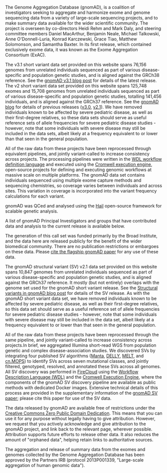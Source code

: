 The Genome Aggregation Database (gnomAD), is a coalition of investigators seeking to aggregate and harmonize exome and genome sequencing data from a variety of large-scale sequencing projects, and to make summary data available for the wider scientific community. The project is overseen by co-directors Heidi Rehm and Mark Daly, and steering committee members Daniel MacArthur, Benjamin Neale, Michael Talkowski, Anne O'Donnell-Luria, Konrad Karczewski, Grace Tiao, Matthew Solomonson, and Samantha Baxter. In its first release, which contained exclusively exome data, it was known as the Exome Aggregation Consortium (ExAC).

The v3.1 short variant data set provided on this website spans 76,156 genomes from unrelated individuals sequenced as part of various disease-specific and population genetic studies, and is aligned against the GRCh38 reference. See the [gnomAD v3.1 blog post](https://gnomad.broadinstitute.org/news/2020-10-gnomad-v3-1-new-content-methods-annotations-and-data-availability/) for details of the latest release. The v2 short variant data set provided on this website spans 125,748 exomes and 15,708 genomes from unrelated individuals sequenced as part of various disease-specific and population genetic studies, totalling 141,456 individuals, and is aligned against the GRCh37 reference. See the [gnomAD blog](https://gnomad.broadinstitute.org/news/) for details of previous releases ([v3.0](https://gnomad.broadinstitute.org/news/2019-10-gnomad-v3-0/), [v2.1](https://gnomad.broadinstitute.org/news/2018-10-gnomad-v2-1/)). We have removed individuals known to be affected by severe pediatric disease, as well as their first-degree relatives, so these data sets should serve as useful reference sets of allele frequencies for severe pediatric disease studies - however, note that some individuals with severe disease may still be included in the data sets, albeit likely at a frequency equivalent to or lower than that seen in the general population.

All of the raw data from these projects have been reprocessed through equivalent pipelines, and jointly variant-called to increase consistency across projects. The processing pipelines were written in the [WDL workflow definition language](https://software.broadinstitute.org/wdl/) and executed using the [Cromwell execution engine](https://github.com/broadinstitute/cromwell), open-source projects for defining and executing genomic workflows at massive scale on multiple platforms. The gnomAD data set contains individuals sequenced using multiple exome capture methods and sequencing chemistries, so coverage varies between individuals and across sites. This variation in coverage is incorporated into the variant frequency calculations for each variant.

gnomAD was QCed and analysed using the [Hail](https://hail.is/) open-source framework for scalable genetic analysis.

A list of gnomAD Principal Investigators and groups that have contributed data and analysis to the current release is available below.

The generation of this call set was funded primarily by the Broad Institute, and the data here are released publicly for the benefit of the wider biomedical community. There are no publication restrictions or embargoes on these data. Please [cite the flagship gnomAD paper](https://www.nature.com/articles/s41586-020-2308-7#citeas) for any use of these data.

The gnomAD structural variant (SV) v2.1 data set provided on this website spans 10,847 genomes from unrelated individuals sequenced as part of various disease-specific and population genetic studies, and is aligned against the GRCh37 reference. It mostly (but not entirely) overlaps with the genome set used for the gnomAD short variant release. See the [Structural variants in gnomAD blog post](https://gnomad.broadinstitute.org/news/2019-03-structural-variants-in-gnomad/) for details of the SV release. As with the gnomAD short variant data set, we have removed individuals known to be affected by severe pediatric disease, as well as their first-degree relatives, so this data set should serve as a useful reference set of allele frequencies for severe pediatric disease studies - however, note that some individuals with severe disease may still be included in the data set, albeit likely at a frequency equivalent to or lower than that seen in the general population.

All of the raw data from these projects have been reprocessed through the same pipeline, and jointly variant-called to increase consistency across projects.In brief, we aggregated Illumina short-read WGS from population genetic and complex disease-association studies. We discovered SVs by integrating four published SV algorithms ([Manta](https://www.ncbi.nlm.nih.gov/pubmed/26647377), [DELLY](https://www.ncbi.nlm.nih.gov/pubmed/22962449), [MELT](https://www.ncbi.nlm.nih.gov/pubmed/28855259), and [cn.MOPS](https://www.ncbi.nlm.nih.gov/pubmed/22302147)) to identify SVs across seven mutational classes, and jointly filtered, genotyped, resolved, and annotated these SVs across all genomes. All SV discovery was performed in [FireCloud](https://software.broadinstitute.org/firecloud/) using the [Workflow Description Language (WDL)](https://software.broadinstitute.org/wdl/) and the [Cromwell Execution Engine](https://cromwell.readthedocs.io/en/stable/), where the components of the gnomAD SV discovery pipeline are available as public methods with dedicated Docker images. Extensive technical details of this process are provided in the supplementary information of the [gnomAD SV paper](https://broad.io/gnomad_sv); please cite this paper for use of the SV data.

The data released by gnomAD are available free of restrictions under the [Creative Commons Zero Public Domain Dedication](https://creativecommons.org/publicdomain/zero/1.0/). This means that you can use it for any purpose without legally having to give attribution. However, we request that you actively acknowledge and give attribution to the gnomAD project, and link back to the relevant page, wherever possible. Attribution supports future efforts to release other data. It also reduces the amount of "orphaned data", helping retain links to authoritative sources.

The aggregation and release of summary data from the exomes and genomes collected by the Genome Aggregation Database has been approved by the Partners IRB (protocol 2013P001339, "Large-scale aggregation of human genomic data").
